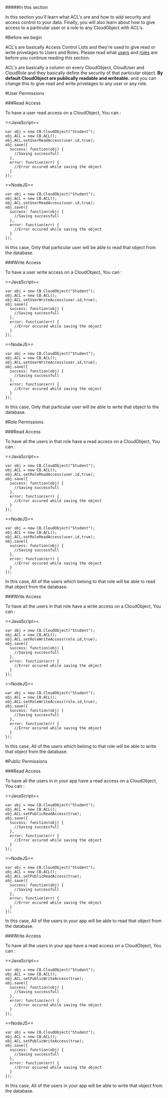 #####In this section

In this section you'll learn what ACL's are and how to add security and access control to your data. Finally, you will also learn about how to give access to a particular user or a role to any CloudObject with ACL's. 

#Before we begin

ACL's are basically Access Control Lists and they're used to give read or write privelages to Users and Roles. Please read what [users](?lang=en&category=security&subcategory=users) and [roles](?lang=en&category=security&subcategory=roles) are before you continue reading this section.

ACL's are basically a column on every CloudObject, CloudUser and CloudRole and they basically define the security of that particular object. **By default CloudObject are publically readable and writeable.** and you can change this to give read and write privelages to any user or any role. 

#User Permissions

###Read Access

To have a user read access on a CloudObject, You can : 

==JavaScript==
<span class="js-lines" data-query="read">
```
var obj = new CB.CloudObject("Student");
obj.ACL = new CB.ACL();
obj.ACL.setUserReadAccess(user.id,true);
obj.save({
  success: function(obj) {
  	//Saving successfull
  },
  error: function(err) {
  	//Error occured while saving the object
  }
});
```
</span>

==NodeJS==
<span class="nodejs-lines" data-query="read">
```
var obj = new CB.CloudObject("Student");
obj.ACL = new CB.ACL();
obj.ACL.setUserReadAccess(user.id,true);
obj.save({
  success: function(obj) {
  	//Saving successfull
  },
  error: function(err) {
  	//Error occured while saving the object
  }
});
```
</span>

In this case, Only that particular user will be able to read that object from the database. 


###Write Access

To have a user write access on a CloudObject, You can : 

==JavaScript==
<span class="js-lines" data-query="write">
```
var obj = new CB.CloudObject("Student");
obj.ACL = new CB.ACL();
obj.ACL.setUserWriteAccess(user.id,true);
obj.save({
  success: function(obj) {
  	//Saving successfull
  },
  error: function(err) {
  	//Error occured while saving the object
  }
});
```
</span>

==NodeJS==
<span class="nodejs-lines" data-query="write">
```
var obj = new CB.CloudObject("Student");
obj.ACL = new CB.ACL();
obj.ACL.setUserWriteAccess(user.id,true);
obj.save({
  success: function(obj) {
  	//Saving successfull
  },
  error: function(err) {
  	//Error occured while saving the object
  }
});
```
</span>

In this case, Only that particular user will be able to write that object to the database.

#Role Permissions

###Read Access

To have all the users in that role have a read access on a CloudObject, You can : 

==JavaScript==
<span class="js-lines" data-query="roleread">
```
var obj = new CB.CloudObject("Student");
obj.ACL = new CB.ACL();
obj.ACL.setRoleReadAccess(user.id,true);
obj.save({
  success: function(obj) {
  	//Saving successfull
  },
  error: function(err) {
  	//Error occured while saving the object
  }
});
```
</span>

==NodeJS==
<span class="nodejs-lines" data-query="roleread">
```
var obj = new CB.CloudObject("Student");
obj.ACL = new CB.ACL();
obj.ACL.setRoleReadAccess(user.id,true);
obj.save({
  success: function(obj) {
  	//Saving successfull
  },
  error: function(err) {
  	//Error occured while saving the object
  }
});
```
</span>

In this case, All of the users which belong to that role will be able to read that object from the database. 


###Write Access

To have all the users in that role have a write access on a CloudObject, You can : 

==JavaScript==
<span class="js-lines" data-query="rolewrite">
```
var obj = new CB.CloudObject("Student");
obj.ACL = new CB.ACL();
obj.ACL.setRoleWriteAccess(role.id,true);
obj.save({
  success: function(obj) {
  	//Saving successfull
  },
  error: function(err) {
  	//Error occured while saving the object
  }
});
```
</span>

==NodeJS==
<span class="nodejs-lines" data-query="rolewrite">
```
var obj = new CB.CloudObject("Student");
obj.ACL = new CB.ACL();
obj.ACL.setRoleWriteAccess(role.id,true);
obj.save({
  success: function(obj) {
  	//Saving successfull
  },
  error: function(err) {
  	//Error occured while saving the object
  }
});
```
</span>

In this case, All of the users which belong to that role will be able to write that object from the database. 

#Public Permissions

###Read Access

To have all the users in in your app have a read access on a CloudObject, You can : 

==JavaScript==
<span class="js-lines" data-query="publicread">
```
var obj = new CB.CloudObject("Student");
obj.ACL = new CB.ACL();
obj.ACL.setPublicReadAccess(true);
obj.save({
  success: function(obj) {
  	//Saving successfull
  },
  error: function(err) {
  	//Error occured while saving the object
  }
});
```
</span>

==NodeJS==
<span class="nodejs-lines" data-query="publicread">
```
var obj = new CB.CloudObject("Student");
obj.ACL = new CB.ACL();
obj.ACL.setPublicReadAccess(true);
obj.save({
  success: function(obj) {
  	//Saving successfull
  },
  error: function(err) {
  	//Error occured while saving the object
  }
});
```
</span>

In this case, All of the users in your app will be able to read that object from the database. 


###Write Access

To have all the users in your app have a read access on a CloudObject, You can : 

==JavaScript==
<span class="js-lines" data-query="publciwrite">
```
var obj = new CB.CloudObject("Student");
obj.ACL = new CB.ACL();
obj.ACL.setPublicWriteAccess(true);
obj.save({
  success: function(obj) {
  	//Saving successfull
  },
  error: function(err) {
  	//Error occured while saving the object
  }
});
```
</span>

==NodeJS==
<span class="nodejs-lines" data-query="publicwrite">
```
var obj = new CB.CloudObject("Student");
obj.ACL = new CB.ACL();
obj.ACL.setPublicWriteAccess(true);
obj.save({
  success: function(obj) {
  	//Saving successfull
  },
  error: function(err) {
  	//Error occured while saving the object
  }
});
```
</span>

In this case, All of the users in your app will be able to write that object from the database. 
